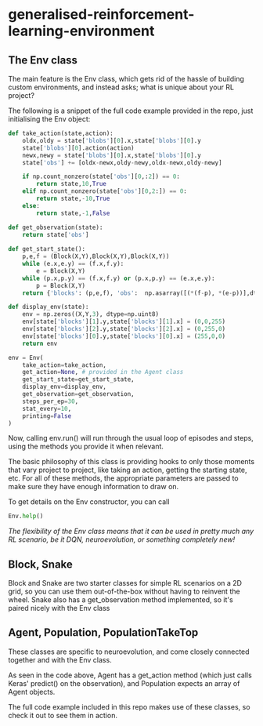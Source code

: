 # generalised-reinforcement-learning-environment
## The Env class
The main feature is the Env class, which gets rid of the hassle of building custom environments, and instead asks; what is unique about your RL project?

The following is a snippet of the full code example provided in the repo, just initialising the Env object:
```python
def take_action(state,action):
    oldx,oldy = state['blobs'][0].x,state['blobs'][0].y
    state['blobs'][0].action(action)
    newx,newy = state['blobs'][0].x,state['blobs'][0].y
    state['obs'] += [oldx-newx,oldy-newy,oldx-newx,oldy-newy]

    if np.count_nonzero(state['obs'][0,:2]) == 0:
        return state,10,True
    elif np.count_nonzero(state['obs'][0,2:]) == 0:
        return state,-10,True
    else:
        return state,-1,False

def get_observation(state):
    return state['obs']
    
def get_start_state():
    p,e,f = (Block(X,Y),Block(X,Y),Block(X,Y))
    while (e.x,e.y) == (f.x,f.y):
        e = Block(X,Y)
    while (p.x,p.y) == (f.x,f.y) or (p.x,p.y) == (e.x,e.y):
        p = Block(X,Y)
    return {'blocks': (p,e,f), 'obs':  np.asarray([(*(f-p), *(e-p))],dtype=np.float)}

def display_env(state):
    env = np.zeros((X,Y,3), dtype=np.uint8)
    env[state['blocks'][1].y,state['blocks'][1].x] = (0,0,255)
    env[state['blocks'][2].y,state['blocks'][2].x] = (0,255,0)
    env[state['blocks'][0].y,state['blocks'][0].x] = (255,0,0)
    return env

env = Env(
    take_action=take_action,
    get_action=None, # provided in the Agent class
    get_start_state=get_start_state,
    display_env=display_env,
    get_observation=get_observation,
    steps_per_ep=30,
    stat_every=10,
    printing=False
)
```
Now, calling env.run() will run through the usual loop of episodes and steps, using the methods you provide it when relevant.

The basic philosophy of this class is providing hooks to only those moments that vary project to project, like taking an action, getting the starting state, etc. For all of these methods, the appropriate parameters are passed to make sure they have enough information to draw on.

To get details on the Env constructor, you can call
```python
Env.help()
```

*The flexibility of the Env class means that it can be used in pretty much any RL scenario, be it DQN, neuroevolution, or something completely new!*

## Block, Snake
Block and Snake are two starter classes for simple RL scenarios on a 2D grid, so you can use them out-of-the-box without having to reinvent the wheel. Snake also has a get_observation method implemented, so it's paired nicely with the Env class

## Agent, Population, PopulationTakeTop
These classes are specific to neuroevolution, and come closely connected together and with the Env class.

As seen in the code above, Agent has a get_action method (which just calls Keras' predict() on the observation), and Population expects an array of Agent objects.

The full code example included in this repo makes use of these classes, so check it out to see them in action.
